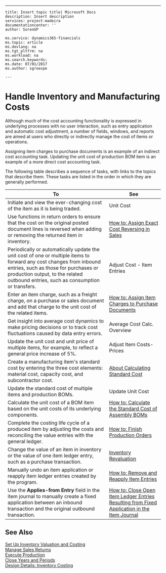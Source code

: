 ---
    title: Insert topic title| Microsoft Docs
    description: Insert description
    services: project-madeira
    documentationcenter: ''
    author: SorenGP

    ms.service: dynamics365-financials
    ms.topic: article
    ms.devlang: na
    ms.tgt_pltfrm: na
    ms.workload: na
    ms.search.keywords:
    ms.date: 07/01/2017
    ms.author: sgroespe

    ---
# Handle Inventory and Manufacturing Costs
Although much of the cost accounting functionality is expressed in underlying processes with no user interaction, such as entry application and automatic cost adjustment, a number of fields, windows, and reports are aimed at users who directly or indirectly manage the cost of items or operations.  
  
 Assigning item charges to purchase documents is an example of an indirect cost accounting task. Updating the unit cost of production BOM item is an example of a more direct cost accounting task.  
  
 The following table describes a sequence of tasks, with links to the topics that describe them. These tasks are listed in the order in which they are generally performed.  
  
|**To**|**See**|  
|------------|-------------|  
|Initiate and view the ever-changing cost of the item as it is being traded.|Unit Cost|  
|Use functions in return orders to ensure that the cost on the original posted document lines is reversed when adding or removing the returned item in inventory.|[How to: Assign Exact Cost Reversing in Sales](../how-to-assign-exact-cost-reversing-in-sales.md)|  
|Periodically or automatically update the unit cost of one or multiple items to forward any cost changes from inbound entries, such as those for purchases or production output, to the related outbound entries, such as consumption or transfers.|Adjust Cost - Item Entries|  
|Enter an item charge, such as a freight charge, on a purchase or sales document and add that charge to the unit cost of the related items.|[How to: Assign Item Charges to Purchase Documents](../How%20to:%20Assign%20Item%20Charges%20to%20Purchase%20Documents.md)|  
|Get insight into average cost dynamics to make pricing decisions or to track cost fluctuations caused by data entry errors.|Average Cost Calc. Overview|  
|Update the unit cost and unit price of multiple items, for example, to reflect a general price increase of 5%.|Adjust Item Costs-Prices|  
|Create a manufacturing item's standard cost by entering the three cost elements: material cost, capacity cost, and subcontractor cost.|[About Calculating Standard Cost](../about-calculating-standard-cost.md)|  
|Update the standard cost of multiple items and production BOMs.|Update Unit Cost|  
|Calculate the unit cost of a BOM item based on the unit costs of its underlying components.|[How to: Calculate the Standard Cost of Assembly BOMs](../how-to-calculate-the-standard-cost-of-assembly-boms.md)|  
|Complete the costing life cycle of a produced item by adjusting the costs and reconciling the value entries with the general ledger.|[How to: Finish Production Orders](../how-to-finish-production-orders.md)|  
|Change the value of an item in inventory or the value of one item ledger entry, such as a purchase transaction.|[Inventory Revaluation](../inventory-revaluation.md)|  
|Manually undo an item application or reapply item ledger entries created by the program.|[How to: Remove and Reapply Item Entries](../how-to-remove-and-reapply-item-entries.md)|  
|Use the **Applies-from Entry** field in the item journal to manually create a fixed application between an inbound transaction and the original outbound transaction.|[How to: Close Open Item Ledger Entries Resulting from Fixed Application in the Item Journal](../how-to-close-open-item-ledger-entries-resulting-from-fixed-application-in-the-item-journal.md)|  
  
## See Also  
 [Set Up Inventory Valuation and Costing](../set-up-inventory-valuation-and-costing.md)   
 [Manage Sales Returns](../manage-sales-returns.md)   
 [Execute Production](../execute-production.md)   
 [Close Years and Periods](../close-years-and-periods.md)   
 [Design Details: Inventory Costing](design-details-inventory-costing.md)